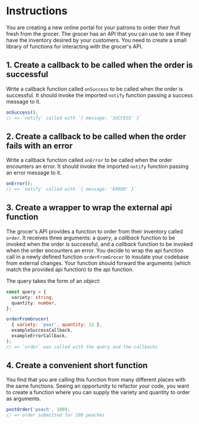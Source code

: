 # Instructions

You are creating a new online portal for your patrons to order their fruit fresh from the grocer. The grocer has an API that you can use to see if they have the inventory desired by your customers. You need to create a small library of functions for interacting with the grocer's API.

## 1. Create a callback to be called when the order is successful

Write a callback function called `onSuccess` to be called when the order is successful. It should invoke the imported `notify` function passing a success message to it.

```javascript
onSuccess();
// => `notify` called with `{ message: 'SUCCESS' }`
```

## 2. Create a callback to be called when the order fails with an error

Write a callback function called `onError` to be called when the order encounters an error. It should invoke the imported `notify` function passing an error message to it.

```javascript
onError();
// => `notify` called with `{ message: 'ERROR' }`
```

## 3. Create a wrapper to wrap the external api function

The grocer's API provides a function to order from their inventory called `order`. It receives three arguments: a _query_, a _callback_ function to be invoked when the order is successful, and a _callback_ function to be invoked when the order encounters an error. You decide to wrap the api function call in a newly defined function `orderFromGrocer` to insulate your codebase from external changes. Your function should forward the arguments (which match the provided api function) to the api function.

The query takes the form of an _object_:

```typescript
const query = {
  variety: string,
  quantity: number,
};
```

```javascript
orderFromGrocer(
  { variety: 'pear', quantity: 12 },
  exampleSuccessCallback,
  exampleErrorCallback,
);
// => `order` was called with the query and the callbacks
```

## 4. Create a convenient short function

You find that you are calling this function from many different places with the same functions. Seeing an opportunity to refactor your code, you want to create a function where you can supply the variety and quantity to order as arguments.

```javascript
postOrder('peach', 100);
// => order submitted for 100 peaches
```
